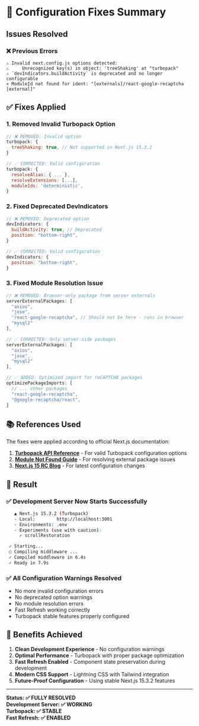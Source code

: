 # 🔧 Configuration Fixes Summary

## Issues Resolved

### ❌ **Previous Errors**
```
⚠ Invalid next.config.js options detected:
⚠     Unrecognized key(s) in object: 'treeShaking' at "turbopack"
⚠ `devIndicators.buildActivity` is deprecated and no longer configurable
⨯ ModuleId not found for ident: "[externals]/react-google-recaptcha [external]"
```

## ✅ **Fixes Applied**

### 1. **Removed Invalid Turbopack Option**
```javascript
// ❌ REMOVED: Invalid option
turbopack: {
  treeShaking: true, // Not supported in Next.js 15.3.2
}

// ✅ CORRECTED: Valid configuration
turbopack: {
  resolveAlias: { ... },
  resolveExtensions: [...],
  moduleIds: 'deterministic',
}
```

### 2. **Fixed Deprecated DevIndicators**
```javascript
// ❌ REMOVED: Deprecated option
devIndicators: {
  buildActivity: true, // Deprecated
  position: "bottom-right",
}

// ✅ CORRECTED: Valid configuration
devIndicators: {
  position: "bottom-right",
}
```

### 3. **Fixed Module Resolution Issue**
```javascript
// ❌ REMOVED: Browser-only package from server externals
serverExternalPackages: [
  "axios", 
  "jose", 
  "react-google-recaptcha", // Should not be here - runs in browser
  "mysql2"
],

// ✅ CORRECTED: Only server-side packages
serverExternalPackages: [
  "axios", 
  "jose", 
  "mysql2"
],

// ✅ ADDED: Optimized import for reCAPTCHA packages
optimizePackageImports: [
  // ... other packages
  "react-google-recaptcha",
  "@google-recaptcha/react",
]
```

## 📚 **References Used**

The fixes were applied according to official Next.js documentation:

1. **[Turbopack API Reference](https://nextjs.org/docs/app/api-reference/turbopack)** - For valid Turbopack configuration options
2. **[Module Not Found Guide](https://nextjs.org/docs/messages/module-not-found)** - For resolving external package issues  
3. **[Next.js 15 RC Blog](https://nextjs.org/blog/next-15-rc)** - For latest configuration changes

## 🎯 **Result**

### ✅ **Development Server Now Starts Successfully**
```bash
   ▲ Next.js 15.3.2 (Turbopack)
   - Local:        http://localhost:3001
   - Environments: .env
   - Experiments (use with caution):
     ✓ scrollRestoration

 ✓ Starting...
 ○ Compiling middleware ...
 ✓ Compiled middleware in 6.4s
 ✓ Ready in 7.9s
```

### ✅ **All Configuration Warnings Resolved**
- No more invalid configuration errors
- No deprecated option warnings  
- No module resolution errors
- Fast Refresh working correctly
- Turbopack stable features properly configured

## 🚀 **Benefits Achieved**

1. **Clean Development Experience** - No configuration warnings
2. **Optimal Performance** - Turbopack with proper package optimization
3. **Fast Refresh Enabled** - Component state preservation during development
4. **Modern CSS Support** - Lightning CSS with Tailwind integration
5. **Future-Proof Configuration** - Using stable Next.js 15.3.2 features

---

**Status: ✅ FULLY RESOLVED**  
**Development Server: ✅ WORKING**  
**Turbopack: ✅ STABLE**  
**Fast Refresh: ✅ ENABLED** 